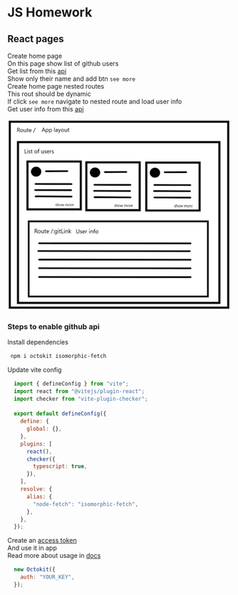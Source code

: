 # JS Homework

## React pages

Create home page  
On this page show list of github users   
Get list from this [api](https://docs.github.com/en/rest/users/users?apiVersion=2022-11-28#list-users)  
Show only their name and add btn `see more`  
Create home page nested routes  
This rout should be dynamic  
If click `see more` navigate to nested route and load user info  
Get user info from this [api](https://docs.github.com/en/rest/users/users?apiVersion=2022-11-28#get-a-user)  

![App](./public/app.png)

### Steps to enable github api 

Install dependencies

```bash
 npm i octokit isomorphic-fetch
```

Update vite config

```javascript
  import { defineConfig } from "vite";
  import react from "@vitejs/plugin-react";
  import checker from "vite-plugin-checker";

  export default defineConfig({
    define: {
      global: {},
    },
    plugins: [
      react(),
      checker({
        typescript: true,
      }),
    ],
    resolve: {
      alias: {
        "node-fetch": "isomorphic-fetch",
      },
    },
  });
```

Create an [access token](https://docs.github.com/en/authentication/keeping-your-account-and-data-secure/creating-a-personal-access-token)  
And use it in app  
Read more about usage in [docs](https://docs.github.com/en/rest/users/users?apiVersion=2022-11-28)

```js script
  new Octokit({
    auth: "YOUR_KEY",
  });
```
